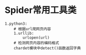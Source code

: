# Spider常用工具类

    1.python3:
        # 根据url爬网页内容
        1.urllib:
            urlopen(url)
        # 检测网页内容的编码格式
        chardet模块中detect()函数返回字典
